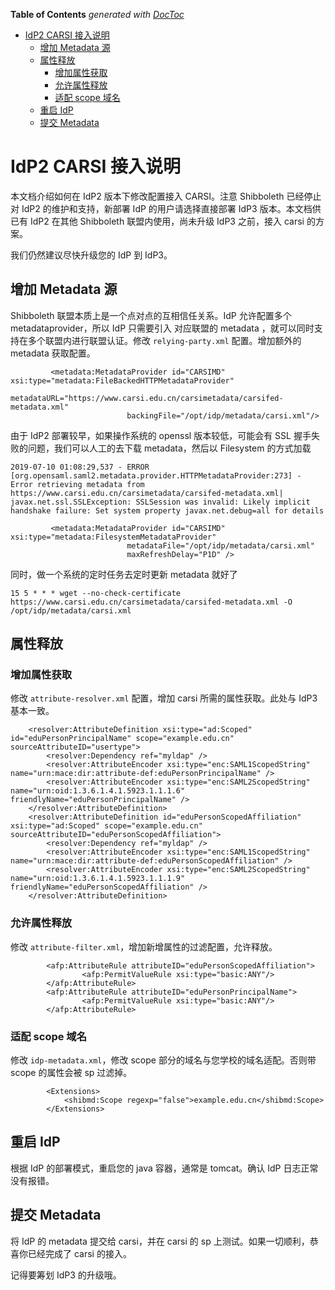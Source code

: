 <!-- START doctoc generated TOC please keep comment here to allow auto update -->
<!-- DON'T EDIT THIS SECTION, INSTEAD RE-RUN doctoc TO UPDATE -->
**Table of Contents**  *generated with [DocToc](https://github.com/thlorenz/doctoc)*

- [IdP2 CARSI 接入说明](#idp2-carsi-%E6%8E%A5%E5%85%A5%E8%AF%B4%E6%98%8E)
  - [增加 Metadata 源](#%E5%A2%9E%E5%8A%A0-metadata-%E6%BA%90)
  - [属性释放](#%E5%B1%9E%E6%80%A7%E9%87%8A%E6%94%BE)
    - [增加属性获取](#%E5%A2%9E%E5%8A%A0%E5%B1%9E%E6%80%A7%E8%8E%B7%E5%8F%96)
    - [允许属性释放](#%E5%85%81%E8%AE%B8%E5%B1%9E%E6%80%A7%E9%87%8A%E6%94%BE)
    - [适配 scope 域名](#%E9%80%82%E9%85%8D-scope-%E5%9F%9F%E5%90%8D)
  - [重启 IdP](#%E9%87%8D%E5%90%AF-idp)
  - [提交 Metadata](#%E6%8F%90%E4%BA%A4-metadata)

<!-- END doctoc generated TOC please keep comment here to allow auto update -->

# IdP2 CARSI 接入说明
本文档介绍如何在 IdP2 版本下修改配置接入 CARSI。注意 Shibboleth 已经停止对 IdP2 的维护和支持，新部署 IdP 的用户请选择直接部署 IdP3 版本。本文档供已有 IdP2 在其他 Shibboleth 联盟内使用，尚未升级 IdP3 之前，接入 carsi 的方案。

我们仍然建议尽快升级您的 IdP 到 IdP3。

## 增加 Metadata 源
Shibboleth 联盟本质上是一个点对点的互相信任关系。IdP 允许配置多个 metadataprovider，所以 IdP 只需要引入 对应联盟的 metadata ，就可以同时支持在多个联盟内进行联盟认证。修改 `relying-party.xml` 配置。增加额外的 metadata 获取配置。
```
         <metadata:MetadataProvider id="CARSIMD" xsi:type="metadata:FileBackedHTTPMetadataProvider"
                          metadataURL="https://www.carsi.edu.cn/carsimetadata/carsifed-metadata.xml"
                          backingFile="/opt/idp/metadata/carsi.xml"/>
```

由于 IdP2 部署较早，如果操作系统的 openssl 版本较低，可能会有 SSL 握手失败的问题，我们可以人工的去下载 metadata，然后以 Filesystem 的方式加载
```
2019-07-10 01:08:29,537 - ERROR [org.opensaml.saml2.metadata.provider.HTTPMetadataProvider:273] - Error retrieving metadata from https://www.carsi.edu.cn/carsimetadata/carsifed-metadata.xml|
javax.net.ssl.SSLException: SSLSession was invalid: Likely implicit handshake failure: Set system property javax.net.debug=all for details
```
```
         <metadata:MetadataProvider id="CARSIMD" xsi:type="metadata:FilesystemMetadataProvider"
                          metadataFile="/opt/idp/metadata/carsi.xml"
                          maxRefreshDelay="P1D" />
```
同时，做一个系统的定时任务去定时更新 metadata 就好了
```
15 5 * * * wget --no-check-certificate https://www.carsi.edu.cn/carsimetadata/carsifed-metadata.xml -O /opt/idp/metadata/carsi.xml
```

## 属性释放
### 增加属性获取
修改 `attribute-resolver.xml` 配置，增加 carsi 所需的属性获取。此处与 IdP3 基本一致。
```
    <resolver:AttributeDefinition xsi:type="ad:Scoped" id="eduPersonPrincipalName" scope="example.edu.cn" sourceAttributeID="usertype">
        <resolver:Dependency ref="myldap" />
        <resolver:AttributeEncoder xsi:type="enc:SAML1ScopedString" name="urn:mace:dir:attribute-def:eduPersonPrincipalName" />
        <resolver:AttributeEncoder xsi:type="enc:SAML2ScopedString" name="urn:oid:1.3.6.1.4.1.5923.1.1.1.6" friendlyName="eduPersonPrincipalName" />
    </resolver:AttributeDefinition>
    <resolver:AttributeDefinition id="eduPersonScopedAffiliation" xsi:type="ad:Scoped" scope="example.edu.cn" sourceAttributeID="eduPersonScopedAffiliation">
        <resolver:Dependency ref="myldap" />
        <resolver:AttributeEncoder xsi:type="enc:SAML1ScopedString" name="urn:mace:dir:attribute-def:eduPersonScopedAffiliation" />
        <resolver:AttributeEncoder xsi:type="enc:SAML2ScopedString" name="urn:oid:1.3.6.1.4.1.5923.1.1.1.9" friendlyName="eduPersonScopedAffiliation" />
    </resolver:AttributeDefinition>
```

### 允许属性释放
修改 `attribute-filter.xml`，增加新增属性的过滤配置，允许释放。
```
        <afp:AttributeRule attributeID="eduPersonScopedAffiliation">
                <afp:PermitValueRule xsi:type="basic:ANY"/>
        </afp:AttributeRule>
        <afp:AttributeRule attributeID="eduPersonPrincipalName">
                <afp:PermitValueRule xsi:type="basic:ANY"/>
        </afp:AttributeRule>
```
### 适配 scope 域名
修改 `idp-metadata.xml`，修改 scope 部分的域名与您学校的域名适配。否则带 scope 的属性会被 sp 过滤掉。
```
        <Extensions>
            <shibmd:Scope regexp="false">example.edu.cn</shibmd:Scope>
        </Extensions>
```

## 重启 IdP
根据 IdP 的部署模式，重启您的 java 容器，通常是 tomcat。确认 IdP 日志正常没有报错。

## 提交 Metadata
将 IdP 的 metadata 提交给 carsi，并在 carsi 的 sp 上测试。如果一切顺利，恭喜你已经完成了 carsi 的接入。

记得要筹划 IdP3 的升级哦。